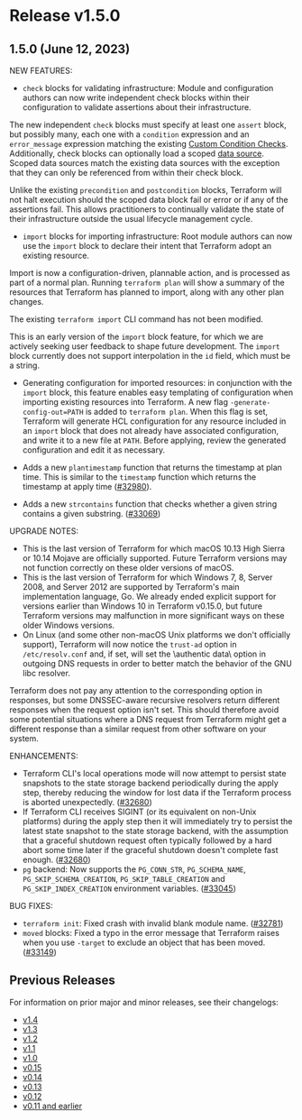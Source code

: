 # Release v1.5.0
## 1.5.0 (June 12, 2023)

NEW FEATURES:

* `check` blocks for validating infrastructure: Module and configuration authors can now write independent check blocks within their configuration to validate assertions about their infrastructure.

 The new independent `check` blocks must specify at least one `assert` block, but possibly many, each one with a `condition` expression and an `error_message` expression matching the existing [Custom Condition Checks](https://developer.hashicorp.com/terraform/language/v1.4.x/expressions/custom-conditions). 
 Additionally, check blocks can optionally load a scoped [data source](https://developer.hashicorp.com/terraform/language/v1.4.x/data-sources). Scoped data sources match the existing data sources with the exception that they can only be referenced from within their check block.

 Unlike the existing `precondition` and `postcondition` blocks, Terraform will not halt execution should the scoped data block fail or error or if any of the assertions fail. 
 This allows practitioners to continually validate the state of their infrastructure outside the usual lifecycle management cycle. 
 
* `import` blocks for importing infrastructure: Root module authors can now use the `import` block to declare their intent that Terraform adopt an existing resource. 
 
 Import is now a configuration-driven, plannable action, and is processed as part of a normal plan. Running `terraform plan` will show a summary of the resources that Terraform has planned to import, along with any other plan changes. 
 
 The existing `terraform import` CLI command has not been modified.
 
 This is an early version of the `import` block feature, for which we are actively seeking user feedback to shape future development. The `import` block currently does not support interpolation in the `id` field, which must be a string.

* Generating configuration for imported resources: in conjunction with the `import` block, this feature enables easy templating of configuration when importing existing resources into Terraform. A new flag `-generate-config-out=PATH` is added to `terraform plan`. When this flag is set, Terraform will generate HCL configuration for any resource included in an `import` block that does not already have associated configuration, and write it to a new file at `PATH`. Before applying, review the generated configuration and edit it as necessary.

* Adds a new `plantimestamp` function that returns the timestamp at plan time. This is similar to the `timestamp` function which returns the timestamp at apply time ([#32980](https://github.com/hashicorp/terraform/pull/32980)).
* Adds a new `strcontains` function that checks whether a given string contains a given substring. ([#33069](https://github.com/hashicorp/terraform/issues/33069))


UPGRADE NOTES:

* This is the last version of Terraform for which macOS 10.13 High Sierra or 10.14 Mojave are officially supported. Future Terraform versions may not function correctly on these older versions of macOS.
* This is the last version of Terraform for which Windows 7, 8, Server 2008, and Server 2012 are supported by Terraform's main implementation language, Go. We already ended explicit support for versions earlier than Windows 10 in Terraform v0.15.0, but future Terraform versions may malfunction in more significant ways on these older Windows versions.
* On Linux (and some other non-macOS Unix platforms we don't officially support), Terraform will now notice the `trust-ad` option in `/etc/resolv.conf` and, if set, will set the \authentic data\ option in outgoing DNS requests in order to better match the behavior of the GNU libc resolver.

 Terraform does not pay any attention to the corresponding option in responses, but some DNSSEC-aware recursive resolvers return different responses when the request option isn't set. This should therefore avoid some potential situations where a DNS request from Terraform might get a different response than a similar request from other software on your system.

ENHANCEMENTS:

* Terraform CLI's local operations mode will now attempt to persist state snapshots to the state storage backend periodically during the apply step, thereby reducing the window for lost data if the Terraform process is aborted unexpectedly. ([#32680](https://github.com/hashicorp/terraform/issues/32680))
* If Terraform CLI receives SIGINT (or its equivalent on non-Unix platforms) during the apply step then it will immediately try to persist the latest state snapshot to the state storage backend, with the assumption that a graceful shutdown request often typically followed by a hard abort some time later if the graceful shutdown doesn't complete fast enough. ([#32680](https://github.com/hashicorp/terraform/issues/32680))
* `pg` backend: Now supports the `PG_CONN_STR`, `PG_SCHEMA_NAME`, `PG_SKIP_SCHEMA_CREATION`, `PG_SKIP_TABLE_CREATION` and `PG_SKIP_INDEX_CREATION` environment variables. ([#33045](https://github.com/hashicorp/terraform/issues/33045))

BUG FIXES:

* `terraform init`: Fixed crash with invalid blank module name. ([#32781](https://github.com/hashicorp/terraform/issues/32781))
* `moved` blocks: Fixed a typo in the error message that Terraform raises when you use `-target` to exclude an object that has been moved. ([#33149](https://github.com/hashicorp/terraform/issues/33149))

## Previous Releases

For information on prior major and minor releases, see their changelogs:

* [v1.4](https://github.com/hashicorp/terraform/blob/v1.4/CHANGELOG.md)
* [v1.3](https://github.com/hashicorp/terraform/blob/v1.3/CHANGELOG.md)
* [v1.2](https://github.com/hashicorp/terraform/blob/v1.2/CHANGELOG.md)
* [v1.1](https://github.com/hashicorp/terraform/blob/v1.1/CHANGELOG.md)
* [v1.0](https://github.com/hashicorp/terraform/blob/v1.0/CHANGELOG.md)
* [v0.15](https://github.com/hashicorp/terraform/blob/v0.15/CHANGELOG.md)
* [v0.14](https://github.com/hashicorp/terraform/blob/v0.14/CHANGELOG.md)
* [v0.13](https://github.com/hashicorp/terraform/blob/v0.13/CHANGELOG.md)
* [v0.12](https://github.com/hashicorp/terraform/blob/v0.12/CHANGELOG.md)
* [v0.11 and earlier](https://github.com/hashicorp/terraform/blob/v0.11/CHANGELOG.md)
